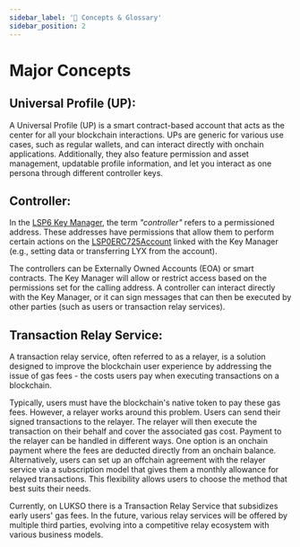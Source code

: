 ```yaml
---
sidebar_label: '📑 Concepts & Glossary'
sidebar_position: 2
---
```


# Major Concepts

## Universal Profile (UP):

A Universal Profile (UP) is a smart contract-based account that acts as the center for all your blockchain interactions. UPs are generic for various use cases, such as regular wallets, and can interact directly with onchain applications. Additionally, they also feature permission and asset management, updatable profile information, and let you interact as one persona through different controller keys.

## Controller:

In the [LSP6 Key Manager](../standards/universal-profile/lsp6-key-manager.md), the term _"controller"_ refers to a permissioned address. These addresses have permissions that allow them to perform certain actions on the [LSP0ERC725Account](../standards/universal-profile/lsp0-erc725account.md) linked with the Key Manager (e.g., setting data or transferring LYX from the account).

The controllers can be Externally Owned Accounts (EOA) or smart contracts. The Key Manager will allow or restrict access based on the permissions set for the calling address.
A controller can interact directly with the Key Manager, or it can sign messages that can then be executed by other parties (such as users or transaction relay services).

## Transaction Relay Service:

A transaction relay service, often referred to as a relayer, is a solution designed to improve the blockchain user experience by addressing the issue of gas fees - the costs users pay when executing transactions on a blockchain.

Typically, users must have the blockchain's native token to pay these gas fees. However, a relayer works around this problem. Users can send their signed transactions to the relayer. The relayer will then execute the transaction on their behalf and cover the associated gas cost.
Payment to the relayer can be handled in different ways. One option is an onchain payment where the fees are deducted directly from an onchain balance. Alternatively, users can set up an offchain agreement with the relayer service via a subscription model that gives them a monthly allowance for relayed transactions. This flexibility allows users to choose the method that best suits their needs.

Currently, on LUKSO there is a Transaction Relay Service that subsidizes early users' gas fees. In the future, various relay services will be offered by multiple third parties, evolving into a competitive relay ecosystem with various business models.

